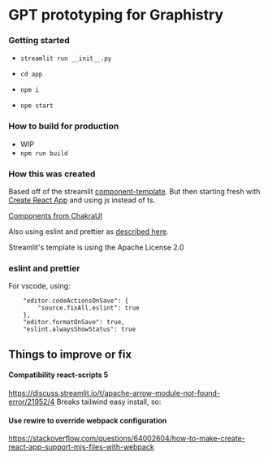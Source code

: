 # GPT prototyping for Graphistry

### Getting started

- `streamlit run __init__.py`

- `cd app`
- `npm i`
- `npm start`

### How to build for production

- WIP
- `npm run build`

### How this was created

Based off of the streamlit [component-template](https://github.com/streamlit/component-template). But then starting fresh with [Create React App](https://github.com/facebook/create-react-app) and using js instead of ts.

[Components from ChakraUI](https://chakra-ui.com)

Also using eslint and prettier as [described here](https://medium.com/how-to-react/config-eslint-and-prettier-in-visual-studio-code-for-react-js-development-97bb2236b31a).

Streamlit's template is using the Apache License 2.0

### eslint and prettier

For vscode, using:

```
    "editor.codeActionsOnSave": {
        "source.fixAll.eslint": true
    },
    "editor.formatOnSave": true,
    "eslint.alwaysShowStatus": true
```

## Things to improve or fix

#### Compatibility react-scripts 5

https://discuss.streamlit.io/t/apache-arrow-module-not-found-error/21952/4
Breaks tailwind easy install, so:

#### Use rewire to override webpack configuration

https://stackoverflow.com/questions/64002604/how-to-make-create-react-app-support-mjs-files-with-webpack
